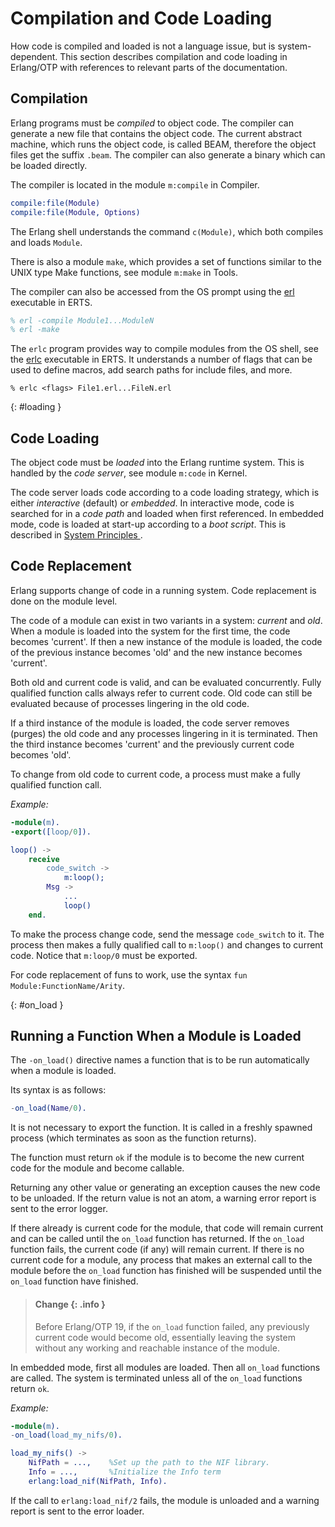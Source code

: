 <!--
%CopyrightBegin%

SPDX-License-Identifier: Apache-2.0

Copyright Ericsson AB 2023-2025. All Rights Reserved.

Licensed under the Apache License, Version 2.0 (the "License");
you may not use this file except in compliance with the License.
You may obtain a copy of the License at

    http://www.apache.org/licenses/LICENSE-2.0

Unless required by applicable law or agreed to in writing, software
distributed under the License is distributed on an "AS IS" BASIS,
WITHOUT WARRANTIES OR CONDITIONS OF ANY KIND, either express or implied.
See the License for the specific language governing permissions and
limitations under the License.

%CopyrightEnd%
-->
# Compilation and Code Loading

How code is compiled and loaded is not a language issue, but is
system-dependent. This section describes compilation and code loading in
Erlang/OTP with references to relevant parts of the documentation.

## Compilation

Erlang programs must be _compiled_ to object code. The compiler can generate a
new file that contains the object code. The current abstract machine, which runs
the object code, is called BEAM, therefore the object files get the suffix
`.beam`. The compiler can also generate a binary which can be loaded directly.

The compiler is located in the module `m:compile` in Compiler.

```erlang
compile:file(Module)
compile:file(Module, Options)
```

The Erlang shell understands the command `c(Module)`, which both compiles and
loads `Module`.

There is also a module `make`, which provides a set of functions similar to the
UNIX type Make functions, see module `m:make` in Tools.

The compiler can also be accessed from the OS prompt using the
[erl](`e:erts:erl_cmd.md`) executable in ERTS.

```erlang
% erl -compile Module1...ModuleN
% erl -make
```

The `erlc` program provides way to compile modules from the OS
shell, see the [erlc](`e:erts:erlc_cmd.md`) executable in ERTS. It
understands a number of flags that can be used to define macros, add search
paths for include files, and more.

```text
% erlc <flags> File1.erl...FileN.erl
```

[](){: #loading }

## Code Loading

The object code must be _loaded_ into the Erlang runtime system. This is handled
by the _code server_, see module `m:code` in Kernel.

The code server loads code according to a code loading strategy, which is either
_interactive_ (default) or _embedded_. In interactive mode, code is searched for
in a _code path_ and loaded when first referenced. In embedded mode, code is
loaded at start-up according to a _boot script_. This is described in
[System Principles ](`e:system:system_principles.md#code_loading`).

## Code Replacement

Erlang supports change of code in a running system. Code replacement is done on
the module level.

The code of a module can exist in two variants in a system: _current_ and _old_.
When a module is loaded into the system for the first time, the code becomes
'current'. If then a new instance of the module is loaded, the code of the
previous instance becomes 'old' and the new instance becomes 'current'.

Both old and current code is valid, and can be evaluated concurrently. Fully
qualified function calls always refer to current code. Old code can still be
evaluated because of processes lingering in the old code.

If a third instance of the module is loaded, the code server removes (purges)
the old code and any processes lingering in it is terminated. Then the third
instance becomes 'current' and the previously current code becomes 'old'.

To change from old code to current code, a process must make a fully qualified
function call.

_Example:_

```erlang
-module(m).
-export([loop/0]).

loop() ->
    receive
        code_switch ->
            m:loop();
        Msg ->
            ...
            loop()
    end.
```

To make the process change code, send the message `code_switch` to it. The
process then makes a fully qualified call to `m:loop()` and changes to current
code. Notice that `m:loop/0` must be exported.

For code replacement of funs to work, use the syntax
`fun Module:FunctionName/Arity`.

[](){: #on_load }

## Running a Function When a Module is Loaded

The `-on_load()` directive names a function that is to be run automatically when
a module is loaded.

Its syntax is as follows:

```erlang
-on_load(Name/0).
```

It is not necessary to export the function. It is called in a freshly spawned
process (which terminates as soon as the function returns).

The function must return `ok` if the module is to become the new current code
for the module and become callable.

Returning any other value or generating an exception causes the new code to be
unloaded. If the return value is not an atom, a warning error report is sent to
the error logger.

If there already is current code for the module, that code will remain current
and can be called until the `on_load` function has returned. If the `on_load`
function fails, the current code (if any) will remain current. If there is no
current code for a module, any process that makes an external call to the module
before the `on_load` function has finished will be suspended until the `on_load`
function have finished.

> #### Change {: .info }
>
> Before Erlang/OTP 19, if the `on_load` function failed, any previously current
> code would become old, essentially leaving the system without any working and
> reachable instance of the module.

In embedded mode, first all modules are loaded. Then all `on_load` functions are
called. The system is terminated unless all of the `on_load` functions return
`ok`.

_Example:_

```erlang
-module(m).
-on_load(load_my_nifs/0).

load_my_nifs() ->
    NifPath = ...,    %Set up the path to the NIF library.
    Info = ...,       %Initialize the Info term
    erlang:load_nif(NifPath, Info).
```

If the call to `erlang:load_nif/2` fails, the module is unloaded and a warning
report is sent to the error loader.
